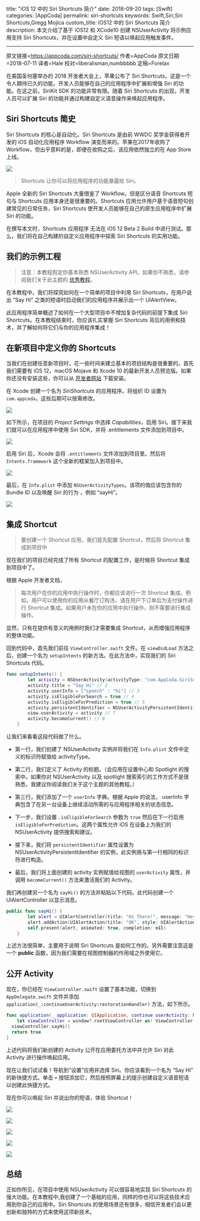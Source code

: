 title: "iOS 12 中的 Siri Shortcuts 简介"
date: 2018-09-20
tags: [Swift]
categories: [AppCoda]
permalink: siri-shortcuts
keywords: Swift,Siri,Siri Shortcuts,Gregg Mojica
custom_title: iOS12 中的 Siri Shortcuts 简介
description: 本文介绍了基于 iOS12 和 XCode10 创建 NSUserActivity 将示例应用支持 Siri Shortcuts，并在设置中自定义 Siri 短语以唤起应用触发事件。

---
原文链接=https://appcoda.com/siri-shortcuts/
作者=AppCoda
原文日期=2018-07-11
译者=Hale
校对=liberalisman,numbbbbb
定稿=Forelax

<!--此处开始正文-->

在美国圣何塞举办的 2018 开发者大会上，苹果公布了 Siri Shortcuts，这是一个令人期待已久的功能，开发人员能够在自己的应用程序中扩展和增强 Siri 的功能。在这之前，SiriKit SDK 的功能非常有限。随着 Siri Shortcuts 的出现，开发人员可以扩展 Siri 的功能并通过构建自定义语音操作来唤起应用程序。

<!--more-->

## Siri Shortcuts 简史
Siri Shortcuts 的核心是自动化。Siri Shortcuts 是由前 WWDC 奖学金获得者开发的 iOS 自动化应用程序 Workflow 演变而来的。苹果在2017年收购了 Workflow，但出乎意料的是，即便在收购之后，该应用依然独立的在 App Store 上线。

![](https://appcoda.com/wp-content/uploads/2018/07/workflow-app.jpg)

> Shortcuts 让你可以将应用程序的功能暴露给 Siri。

Apple 全新的 Siri Shortcuts 大量借鉴了 Workflow。但是区分语音 Shortcuts 短句与 Shortcuts 应用本身还是很重要的。Shortcuts 应用允许用户基于语音短句创建常见的日常任务，Siri Shortcuts 使开发人员能够在自己的原生应用程序中扩展 Siri 的功能。

在撰写本文时，Shortcuts 应用程序 无法在 iOS 12 Beta 2 Build 中进行测试。那么，我们将在自己构建的自定义应用程序中探索 Siri Shortcuts 的实用功能。

## 我们的示例工程
> 注意：本教程假定你基本熟悉 NSUserActivity API。如果你不熟悉，请参阅我们关于此主题的 [优秀教程](https://www.appcoda.com/core-spotlight-framework/)。

在本教程中，我们将探究如何在一个简单的项目中利用 Siri Shortcuts，在用户说出 “Say Hi” 之类的短语时启动我们的应用程序并展示出一个 UIAlertView。

此应用程序简单概述了如何在一个大型项目中不增加复杂代码的前提下集成 Siri Shortcuts。在本教程结束时，你应该扎实掌握 Siri Shortcuts 背后的用例和技术，并了解如何将它们与你的应用程序集成！

## 在新项目中定义你的 Shortcuts

当我们在创建任意新项目时，花一些时间来建立基本的项目结构是很重要的。首先我们需要有 iOS 12，macOS Mojave 和 Xcode 10 的最新开发人员预览版。如果你还没有安装这些，你可以从 [开发者网站](https://developer.apple.com/) 下载安装。

在 Xcode 创建一个名为 *SiriShortcuts* 的应用程序。将组织 ID 设置为 `com.appcoda`，这些后期可以按需修改。

![](https://appcoda.com/wp-content/uploads/2018/07/2-1240x793.png)

如下所示，在项目的 *Project Settings* 中选择 *Capabilities*，启用 Siri。接下来我们就可以在应用程序中使用 Siri SDK，并将 .entitlements 文件添加到项目中。

![](https://appcoda.com/wp-content/uploads/2018/07/4-1240x793.png)

启用 S​​iri 后，Xcode 会将 `.entitlements` 文件添加到项目里。然后将 `Intents.framework` 这个全新的框架加入到项目中。

![](https://appcoda.com/wp-content/uploads/2018/07/7-1240x793.png)

最后，在 `Info.plist` 中添加 `NSUserActivityTypes`。该项的值应该包含你的 Bundle ID 以及唤醒 Siri 的行为 ，例如 “sayHi”。

![](https://appcoda.com/wp-content/uploads/2018/07/8-1240x775.png)

## 集成 Shortcut
> 要创建一个 Shortcut 应用，我们首先配置 Shortcut，然后将 Shortcut 集成到项目中

现在我们的项目已经完成了所有 Shortcut 的配置工作，是时候将 Shortcut 集成到项目中了。

根据 Apple 开发者文档，

> 每次用户在你的应用中执行操作时，你都应该进行一次 Shortcut 集成。例如，用户可以使用你的应用从餐厅订购汤，请在用户下订单后为支付操作进行 Shortcut 集成。如果用户未在你的应用中执行操作，则不需要进行集成操作。

显然，只有在提供有意义的用例时我们才需要集成 Shortcut，从而增强应用程序的整体功能。

回到代码中，首先我们前往 `ViewController.swift` 文件。在 `viewDidLoad` 方法之后，创建一个名为 `setupIntents` 的新方法。在此方法中，实现我们的 Siri Shortcuts 代码。

```swift
func setupIntents() {
        let activity = NSUserActivity(activityType: "com.AppCoda.SiriSortcuts.sayHi") // 1
        activity.title = "Say Hi" // 2
        activity.userInfo = ["speech" : "hi"] // 3
        activity.isEligibleForSearch = true // 4
        activity.isEligibleForPrediction = true // 5
        activity.persistentIdentifier = NSUserActivityPersistentIdentifier(rawValue: "com.AppCoda.SiriSortcuts.sayHi") // 6
        view.userActivity = activity // 7
        activity.becomeCurrent() // 8
    }
```

让我们来看看这段代码做了什么。

* 第一行，我们创建了 NSUserActivity 实例并将我们在 `Info.plist` 文件中定义的标识符赋值给 activityType。

* 第二行，我们定义了 Activity 的标题。（会应用在设置中心和 Spotlight 的搜索中。如果你对 NSUserActivity 以及 spotlight 搜索索引的工作方式不是很熟悉，我建议你阅读我们关于这个主题的其他教程。）

* 第三行，我们添加了一个 `userInfo` 字典。根据 Apple 的说法， userInfo 字典包含了在另一台设备上继续活动所需的与应用程序相关的状态信息。

* 下一步，我们设置 `.isEligibleForSearch` 参数为 `true` 然后在下一行启用 `isEligibleForPrediction`。这两个属性允许 iOS 在设备上为我们的 NSUserActivity 提供搜索和建议。

* 接下来，我们将 `persistentIdentifier` 属性设置为 NSUserActivityPersistentIdentifier 的实例，此实例用与第一行相同的标识符进行构造。

* 最后，我们将上面创建的 activity 实例赋值给视图的 `userActivity` 属性，并调用 `becomeCurrent()` 方法来激活我们的 Activity。


我们再创建另一个名为 `sayHi()` 的方法并粘贴以下代码。此代码创建一个 UIAlertController 以显示消息。

```swift
public func sayHi() {
        let alert = UIAlertController(title: "Hi There!", message: "Hey there! Glad to see you got this working!", preferredStyle: UIAlertController.Style.alert)
        alert.addAction(UIAlertAction(title: "OK", style: UIAlertAction.Style.default, handler: nil))
        self.present(alert, animated: true, completion: nil)
    }
```

上述方法很简单，主要用于说明 Siri Shortcuts 是如何工作的。另外需要注意这是一个 **public** 函数，因为我们需要在视图控制器的作用域之外使用它。

## 公开 Activity

现在，你已经在 `ViewController.swift` 设置了基本功能，切换到 `AppDelegate.swift` 文件并添加 `application(_:continueUserActivity:restorationHandler)` 方法，如下所示。

```swift
func application(_ application: UIApplication, continue userActivity: NSUserActivity, restorationHandler: @escaping ([UIUserActivityRestoring]?) -> Void) -> Bool {
    let viewController = window?.rootViewController as! ViewController
  viewController.sayHi()
  return true
}
```

上述代码将我们新创建的 Activity 公开在应用委托方法中并允许 Siri 对此 Activity 进行操作唤起应用。

现在让我们试试看！导航到“设置”应用并选择 Siri。你应该看到一个名为 ”Say Hi” 的新快捷方式。单击 `+` 按钮添加它，然后按照屏幕上的提示创建自定义语音短语以创建此快捷方式。

现在你可以唤起 Siri 并说出你的短语，体验 Shortcut！

![](https://appcoda.com/wp-content/uploads/2018/07/i-1.png)

![](https://appcoda.com/wp-content/uploads/2018/07/i-2.png)

![](https://appcoda.com/wp-content/uploads/2018/07/i-3.png)

![](https://appcoda.com/wp-content/uploads/2018/07/i-4.png)

![](https://appcoda.com/wp-content/uploads/2018/07/i-5.png)

## 总结

正如你所见，在项目中使用 NSUserActivity 可以很容易地实现 Siri Shortcuts 的强大功能。在本教程中,我创建了一个基础的应用，同样的你也可以将这些技术应用到你自己的应用中。Siri Shortcuts 的使用场景还有很多，相信开发者们会以更创新和独特的方式来使用这项新技术。
